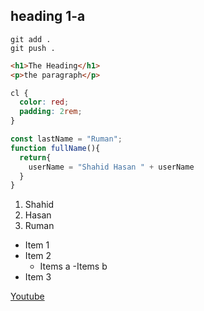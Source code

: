## heading 1-a

`git add .`  
`git push .`

```html
<h1>The Heading</h1>
<p>the paragraph</p>
```

```css
cl {
  color: red;
  padding: 2rem;
}
```

```js
const lastName = "Ruman";
function fullName(){
  return{
    userName = "Shahid Hasan " + userName
  }
}
```

1. Shahid
2. Hasan
3. Ruman

- Item 1
- Item 2
  - Items a -Items b
- Item 3

[Youtube](https://youtube.com)
